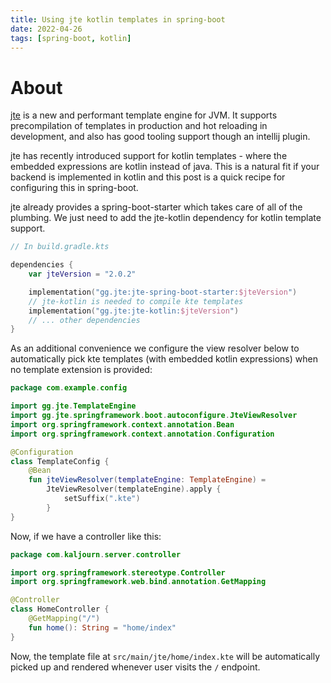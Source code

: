 ```yaml
---
title: Using jte kotlin templates in spring-boot
date: 2022-04-26
tags: [spring-boot, kotlin]
---
```


# About

[jte](https://github.com/casid/jte) is a new and performant template engine for JVM.
It supports precompilation of templates in production and hot reloading in development, and also has good tooling support though an intellij plugin.

jte has recently introduced support for kotlin templates - where the embedded expressions are kotlin instead of java.
This is a natural fit if your backend is implemented in kotlin and this post is a quick recipe for configuring this in spring-boot.

jte already provides a spring-boot-starter which takes care of all of the plumbing. We just need to add the jte-kotlin dependency for kotlin template support.

```kotlin
// In build.gradle.kts

dependencies {
	var jteVersion = "2.0.2"

	implementation("gg.jte:jte-spring-boot-starter:$jteVersion")
    // jte-kotlin is needed to compile kte templates
	implementation("gg.jte:jte-kotlin:$jteVersion")
    // ... other dependencies
}
```

As an additional convenience we configure the view resolver below to automatically pick kte templates (with embedded kotlin expressions)
when no template extension is provided:

```kotlin
package com.example.config

import gg.jte.TemplateEngine
import gg.jte.springframework.boot.autoconfigure.JteViewResolver
import org.springframework.context.annotation.Bean
import org.springframework.context.annotation.Configuration

@Configuration
class TemplateConfig {
    @Bean
    fun jteViewResolver(templateEngine: TemplateEngine) =
        JteViewResolver(templateEngine).apply {
            setSuffix(".kte")
        }
}
```

Now, if we have a controller like this:

```kotlin
package com.kaljourn.server.controller

import org.springframework.stereotype.Controller
import org.springframework.web.bind.annotation.GetMapping

@Controller
class HomeController {
    @GetMapping("/")
    fun home(): String = "home/index"
}
```

Now, the template file at `src/main/jte/home/index.kte` will be automatically picked up and rendered whenever user visits the `/` endpoint.
